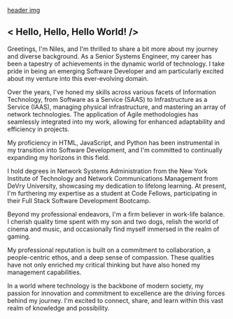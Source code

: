 [header img](./img/linkedin_banner.jpg)

## < Hello, Hello, Hello World! />

Greetings, I'm Niles, and I'm thrilled to share a bit more about my journey and diverse background. As a Senior Systems Engineer, my career has been a tapestry of achievements in the dynamic world of technology. I take pride in being an emerging Software Developer and am particularly excited about my venture into this ever-evolving domain.

Over the years, I've honed my skills across various facets of Information Technology, from Software as a Service (SAAS) to Infrastructure as a Service (IAAS), managing physical infrastructure, and mastering an array of network technologies. The application of Agile methodologies has seamlessly integrated into my work, allowing for enhanced adaptability and efficiency in projects.

My proficiency in HTML, JavaScript, and Python has been instrumental in my transition into Software Development, and I'm committed to continually expanding my horizons in this field.

I hold degrees in Network Systems Administration from the New York Institute of Technology and Network Communications Management from DeVry University, showcasing my dedication to lifelong learning. At present, I'm furthering my expertise as a student at Code Fellows, participating in their Full Stack Software Development Bootcamp.

Beyond my professional endeavors, I'm a firm believer in work-life balance. I cherish quality time spent with my son and two dogs, relish the world of cinema and music, and occasionally find myself immersed in the realm of gaming.

My professional reputation is built on a commitment to collaboration, a people-centric ethos, and a deep sense of compassion. These qualities have not only enriched my critical thinking but have also honed my management capabilities.

In a world where technology is the backbone of modern society, my passion for innovation and commitment to excellence are the driving forces behind my journey. I'm excited to connect, share, and learn within this vast realm of knowledge and possibility.
